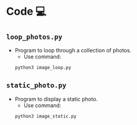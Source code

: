 # Code 💻

## `loop_photos.py`
* Program to loop through a collection of photos.
  * Use command:
  ```bash
  python3 image_loop.py
  ```

## `static_photo.py`
* Program to display a static photo.
  * Use command: 
  ```bash
  python3 image_static.py
  ```
